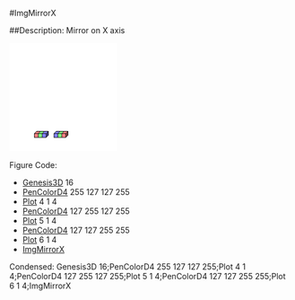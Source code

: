 #ImgMirrorX

##Description: Mirror on X axis

![](ImgMirrorX.png)

Figure Code:
- [Genesis3D](Genesis3D.md) 16
- [PenColorD4](PenColorD4.md) 255 127 127 255
- [Plot](Plot.md) 4 1 4
- [PenColorD4](PenColorD4.md) 127 255 127 255
- [Plot](Plot.md) 5 1 4
- [PenColorD4](PenColorD4.md) 127 127 255 255
- [Plot](Plot.md) 6 1 4
- [ImgMirrorX](ImgMirrorX.md)

Condensed: Genesis3D 16;PenColorD4 255 127 127 255;Plot 4 1 4;PenColorD4 127 255 127 255;Plot 5 1 4;PenColorD4 127 127 255 255;Plot 6 1 4;ImgMirrorX

